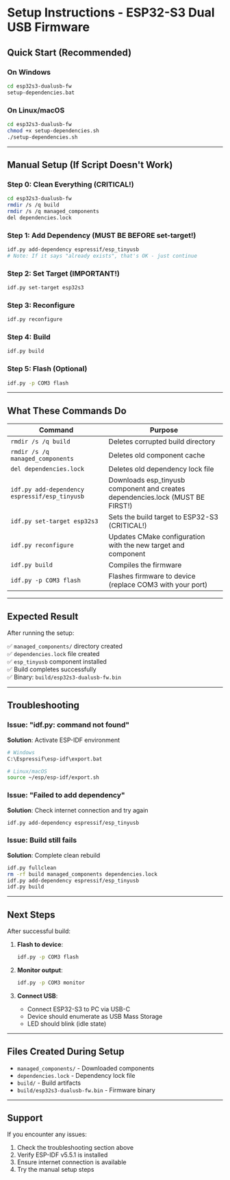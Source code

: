 # Setup Instructions - ESP32-S3 Dual USB Firmware

## Quick Start (Recommended)

### On Windows
```bash
cd esp32s3-dualusb-fw
setup-dependencies.bat
```

### On Linux/macOS
```bash
cd esp32s3-dualusb-fw
chmod +x setup-dependencies.sh
./setup-dependencies.sh
```

---

## Manual Setup (If Script Doesn't Work)

### Step 0: Clean Everything (CRITICAL!)
```bash
cd esp32s3-dualusb-fw
rmdir /s /q build
rmdir /s /q managed_components
del dependencies.lock
```

### Step 1: Add Dependency (MUST BE BEFORE set-target!)
```bash
idf.py add-dependency espressif/esp_tinyusb
# Note: If it says "already exists", that's OK - just continue
```

### Step 2: Set Target (IMPORTANT!)
```bash
idf.py set-target esp32s3
```

### Step 3: Reconfigure
```bash
idf.py reconfigure
```

### Step 4: Build
```bash
idf.py build
```

### Step 5: Flash (Optional)
```bash
idf.py -p COM3 flash
```

---

## What These Commands Do

| Command | Purpose |
|---------|---------|
| `rmdir /s /q build` | Deletes corrupted build directory |
| `rmdir /s /q managed_components` | Deletes old component cache |
| `del dependencies.lock` | Deletes old dependency lock file |
| `idf.py add-dependency espressif/esp_tinyusb` | Downloads esp_tinyusb component and creates dependencies.lock (MUST BE FIRST!) |
| `idf.py set-target esp32s3` | Sets the build target to ESP32-S3 (CRITICAL!) |
| `idf.py reconfigure` | Updates CMake configuration with the new target and component |
| `idf.py build` | Compiles the firmware |
| `idf.py -p COM3 flash` | Flashes firmware to device (replace COM3 with your port) |

---

## Expected Result

After running the setup:

✅ `managed_components/` directory created  
✅ `dependencies.lock` file created  
✅ `esp_tinyusb` component installed  
✅ Build completes successfully  
✅ Binary: `build/esp32s3-dualusb-fw.bin`  

---

## Troubleshooting

### Issue: "idf.py: command not found"
**Solution**: Activate ESP-IDF environment
```bash
# Windows
C:\Espressif\esp-idf\export.bat

# Linux/macOS
source ~/esp/esp-idf/export.sh
```

### Issue: "Failed to add dependency"
**Solution**: Check internet connection and try again
```bash
idf.py add-dependency espressif/esp_tinyusb
```

### Issue: Build still fails
**Solution**: Complete clean rebuild
```bash
idf.py fullclean
rm -rf build managed_components dependencies.lock
idf.py add-dependency espressif/esp_tinyusb
idf.py build
```

---

## Next Steps

After successful build:

1. **Flash to device**:
   ```bash
   idf.py -p COM3 flash
   ```

2. **Monitor output**:
   ```bash
   idf.py -p COM3 monitor
   ```

3. **Connect USB**:
   - Connect ESP32-S3 to PC via USB-C
   - Device should enumerate as USB Mass Storage
   - LED should blink (idle state)

---

## Files Created During Setup

- `managed_components/` - Downloaded components
- `dependencies.lock` - Dependency lock file
- `build/` - Build artifacts
- `build/esp32s3-dualusb-fw.bin` - Firmware binary

---

## Support

If you encounter any issues:
1. Check the troubleshooting section above
2. Verify ESP-IDF v5.5.1 is installed
3. Ensure internet connection is available
4. Try the manual setup steps

